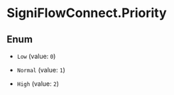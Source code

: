 # SigniFlowConnect.Priority

## Enum


* `Low` (value: `0`)

* `Normal` (value: `1`)

* `High` (value: `2`)


